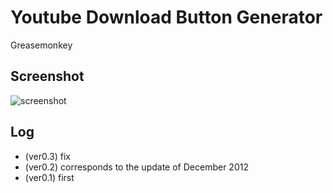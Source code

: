 
# Youtube Download Button Generator
Greasemonkey

## Screenshot
![screenshot](http://gyazo.com/ef509e97c7370be11d8362162cbb2da3.png)

## Log
- (ver0.3) fix
- (ver0.2) corresponds to the update of December 2012
- (ver0.1) first

